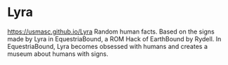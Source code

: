 # Lyra
https://usmasc.github.io/Lyra
Random human facts.
Based on the signs made by Lyra in EquestriaBound, a ROM Hack of EarthBound by Rydell. In EquestriaBound, Lyra becomes obsessed with humans and creates a museum about humans with signs. 
